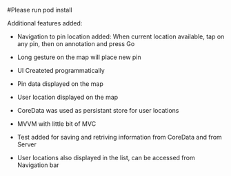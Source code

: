 #Please run pod install 

Additional features added:
- Navigation to pin location added: When current location available, tap on any pin, then on annotation and press Go
- Long gesture on the map will place new pin

- UI Createted programmatically
- Pin data displayed on the map
- User location displayed on the map
- CoreData was used as persistant store for user locations
- MVVM with little bit of MVC
- Test added for saving and retriving information from CoreData and from Server
- User locations also displayed in the list, can be accessed from Navigation bar
